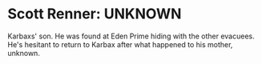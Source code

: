 # Scott Renner: UNKNOWN
Karbaxs' son. He was found at Eden Prime hiding with the other evacuees. He's hesitant to return to Karbax after what happened to his mother, unknown.